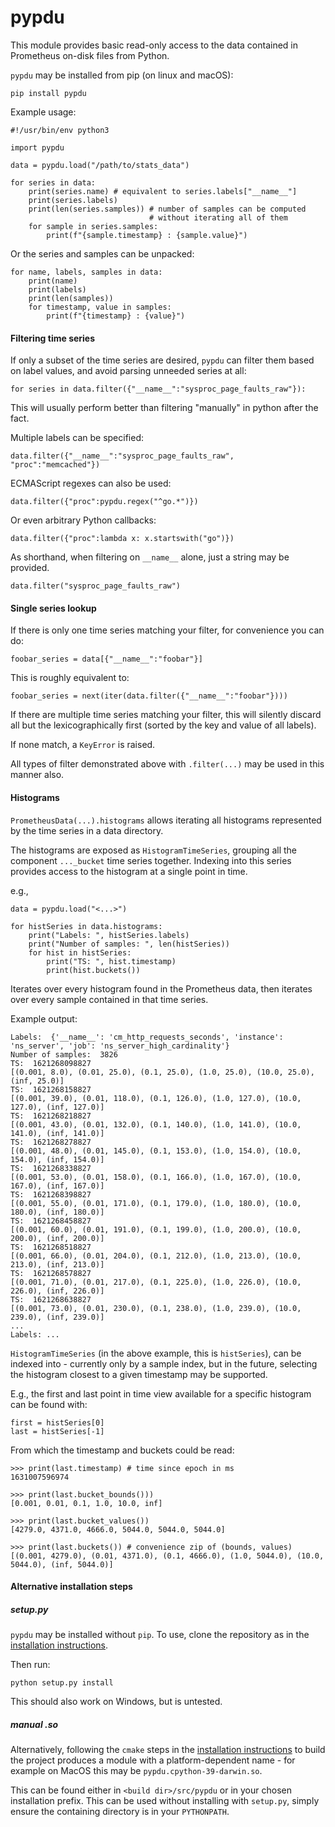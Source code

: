 # pypdu

This module provides basic read-only access to the data contained in Prometheus on-disk files from Python.

`pypdu` may be installed from pip (on linux and macOS):

```
pip install pypdu
```

Example usage:

```
#!/usr/bin/env python3

import pypdu

data = pypdu.load("/path/to/stats_data")

for series in data:
    print(series.name) # equivalent to series.labels["__name__"]
    print(series.labels)
    print(len(series.samples)) # number of samples can be computed
                               # without iterating all of them
    for sample in series.samples:
        print(f"{sample.timestamp} : {sample.value}")
``` 

Or the series and samples can be unpacked:


```
for name, labels, samples in data:
    print(name)
    print(labels)
    print(len(samples))
    for timestamp, value in samples:
        print(f"{timestamp} : {value}")
```

#### Filtering time series

If only a subset of the time series are desired, `pypdu` can filter them based on label values, and avoid parsing unneeded series at all:

```
for series in data.filter({"__name__":"sysproc_page_faults_raw"}):
```

This will usually perform better than filtering "manually" in python after the fact.

Multiple labels can be specified:

```
data.filter({"__name__":"sysproc_page_faults_raw", "proc":"memcached"})
```

ECMAScript regexes can also be used:

```
data.filter({"proc":pypdu.regex("^go.*")})
```

Or even arbitrary Python callbacks:

```
data.filter({"proc":lambda x: x.startswith("go")})
```


As shorthand, when filtering on `__name__` alone, just a string may be provided.

```
data.filter("sysproc_page_faults_raw")
```

#### Single series lookup

If there is only one time series matching your filter, for convenience you can do:

```
foobar_series = data[{"__name__":"foobar"}]
```

This is roughly equivalent to:

```
foobar_series = next(iter(data.filter({"__name__":"foobar"})))
```

If there are multiple time series matching your filter, this will silently discard all but the lexicographically first (sorted by the key and value of all labels).

If none match, a `KeyError` is raised.

All types of filter demonstrated above with `.filter(...)` may be used in this manner also.

#### Histograms

`PrometheusData(...).histograms` allows iterating all histograms represented by the time series in a data directory.

The histograms are exposed as `HistogramTimeSeries`, grouping all the component `..._bucket` time series together. Indexing into this series provides access to the histogram at a single point in time.

e.g.,

```
data = pypdu.load("<...>")

for histSeries in data.histograms:
    print("Labels: ", histSeries.labels)
    print("Number of samples: ", len(histSeries))
    for hist in histSeries:
        print("TS: ", hist.timestamp)
        print(hist.buckets())
```

Iterates over every histogram found in the Prometheus data, then iterates over every sample contained in that time series.

Example output:

```
Labels:  {'__name__': 'cm_http_requests_seconds', 'instance': 'ns_server', 'job': 'ns_server_high_cardinality'}
Number of samples:  3826
TS:  1621268098827
[(0.001, 8.0), (0.01, 25.0), (0.1, 25.0), (1.0, 25.0), (10.0, 25.0), (inf, 25.0)]
TS:  1621268158827
[(0.001, 39.0), (0.01, 118.0), (0.1, 126.0), (1.0, 127.0), (10.0, 127.0), (inf, 127.0)]
TS:  1621268218827
[(0.001, 43.0), (0.01, 132.0), (0.1, 140.0), (1.0, 141.0), (10.0, 141.0), (inf, 141.0)]
TS:  1621268278827
[(0.001, 48.0), (0.01, 145.0), (0.1, 153.0), (1.0, 154.0), (10.0, 154.0), (inf, 154.0)]
TS:  1621268338827
[(0.001, 53.0), (0.01, 158.0), (0.1, 166.0), (1.0, 167.0), (10.0, 167.0), (inf, 167.0)]
TS:  1621268398827
[(0.001, 55.0), (0.01, 171.0), (0.1, 179.0), (1.0, 180.0), (10.0, 180.0), (inf, 180.0)]
TS:  1621268458827
[(0.001, 60.0), (0.01, 191.0), (0.1, 199.0), (1.0, 200.0), (10.0, 200.0), (inf, 200.0)]
TS:  1621268518827
[(0.001, 66.0), (0.01, 204.0), (0.1, 212.0), (1.0, 213.0), (10.0, 213.0), (inf, 213.0)]
TS:  1621268578827
[(0.001, 71.0), (0.01, 217.0), (0.1, 225.0), (1.0, 226.0), (10.0, 226.0), (inf, 226.0)]
TS:  1621268638827
[(0.001, 73.0), (0.01, 230.0), (0.1, 238.0), (1.0, 239.0), (10.0, 239.0), (inf, 239.0)]
...
Labels: ...
```

`HistogramTimeSeries` (in the above example, this is `histSeries`), can be indexed into - currently
only by a sample index, but in the future, selecting the histogram closest to a given timestamp may be supported.

E.g., the first and last point in time view available for a specific histogram can be found with:

```
first = histSeries[0]
last = histSeries[-1]
```
From which the timestamp and buckets could be read:

```
>>> print(last.timestamp) # time since epoch in ms
1631007596974

>>> print(last.bucket_bounds()))
[0.001, 0.01, 0.1, 1.0, 10.0, inf]

>>> print(last.bucket_values())
[4279.0, 4371.0, 4666.0, 5044.0, 5044.0, 5044.0]

>>> print(last.buckets()) # convenience zip of (bounds, values)
[(0.001, 4279.0), (0.01, 4371.0), (0.1, 4666.0), (1.0, 5044.0), (10.0, 5044.0), (inf, 5044.0)]

```

#### Alternative installation steps

##### setup.py
`pypdu` may be installed without `pip`. To use, clone the repository as in the [installation instructions](https://github.com/jameseh96/pdu#installing).

Then run:

```
python setup.py install
```

This should also work on Windows, but is untested.

##### manual .so

Alternatively, following the `cmake` steps in the [installation instructions](https://github.com/jameseh96/pdu#installing) to build the project produces a module with a platform-dependent name - for example on MacOS this may be `pypdu.cpython-39-darwin.so`.

This can be found either in `<build dir>/src/pypdu` or in your chosen installation prefix. This can be used without installing with `setup.py`, simply ensure the containing directory is in your `PYTHONPATH`.